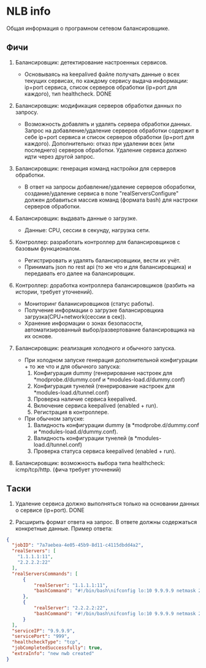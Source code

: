 # NLB info

Общая информация о програмном сетевом балансировщике.

## Фичи

1. Балансировщик: детектирование настроенных сервисов.
    + Основываясь на keepalived файле получать данные о всех текущих сервисах, по каждому сервису выдача информации: ip+port сервиса, список серверов обработки (ip+port для каждого), тип healthcheck. DONE

2. Балансировщик: модификация серверов обработки данных по запросу.
    + Возможность добавлять и удалять сервера обработки данных. Запрос на добавление/удаление серверов обработки содержит в себе ip+port сервиса и список серверов обработки (ip+port для каждого). Дополнительно: отказ при удалении всех (или последнего) серверов обработки. Удаление сервиса должно идти через другой запрос.

3. Балансировщик: генерация команд настройки для серверов обработки.
    + В ответ на запросы добавление/удаление серверов обоработки, создание/удаление сервиса в поле "realServersConfigure" должен добавиться массив команд (формата bash) для настроки серверов обработки.

4. Балансировщик: выдавать данные о загрузке.
    + Данные: CPU, сессии в секунду, нагрузка сети.

5. Контроллер: разработать контроллер для балансировщиков с базовым функционалом.
    + Регистрировать и удалять балансировщики, вести их учёт.
    + Принимать json по rest api (то же что и для балансировщика) и передавать его далее на балансировщик.

6. Контроллер: доработка контроллера балансировщиков (разбить на истории, требует уточнений).
    + Мониторинг баланисировщиков (статус работы).
    + Получение информации о загрузке балансировщкиа загрузка(CPU+network(сессии в сек)).
    + Хранение информации о зонах безопасости, автоматизированный выбор/развертование балансировщика на их основе.

7. Балансировщик: реализация холодного и обычного запуска.
    + При холодном запуске генерация дополнительной конфигурации + то же что и для обычного запуска:
        1. Конфигурация dummy (генерирование настроек для *modprobe.d/dummy.conf и *modules-load.d/dummy.conf)
        2. Конфигурация тунелей (генерирование настроек для *modules-load.d/tunnel.conf)
        3. Проверка наличие сервиса keepalived.
        4. Включение сервиса keepalived (enabled + run).
        5. Регистрация в контроллере.
    + При обычном запуске:
        1. Валидность конфигурации dummy (в *modprobe.d/dummy.conf и *modules-load.d/dummy.conf).
        2. Валидность конфигурации тунелей (в *modules-load.d/tunnel.conf)
        3. Проверка статуса сервиса keepalived (enabled + run).

8. Балансировщик: возможность выбора типа healthcheck: icmp/tcp/http. (фича требует уточнений)

## Tаски

1. Удаление сервиса должно выполняться только на основании данных о сервисе (ip+port). DONE

2. Расширить формат ответа на запрос. В ответе должны содержаться конкретные данные.
Пример ответа:

```json
{
  "jobID": "7a7aebea-4e05-45b9-8d11-c4115dbdd4a2",
  "realServers": [
    "1.1.1.1:11",
    "2.2.2.2:22"
  ],
  "realServersCommands": [
      {
          "realServer": "1.1.1.1:11",
          "bashCommand": "#!/bin/bash\nifconfig lo:10 9.9.9.9 netmask 255.255.255.255 -arp up\nifconfig tun100 up\nsysctl -w net.ipv4.conf.tun100.rp_filter=0\nsysctl -w net.ipv4.conf.all.rp_filter=0\nnet.ipv4.ip_forward = 0\niptables -t nat -A PREROUTING -i tun100 -p tcp -d 1.1.1.1 --dport 11 -j DNAT --to-destination 9.9.9.9:999"
      },
      {
          "realServer": "2.2.2.2:22",
          "bashCommand": "#!/bin/bash\nifconfig lo:10 9.9.9.9 netmask 255.255.255.255 -arp up\nifconfig tun100 up\nsysctl -w net.ipv4.conf.tun100.rp_filter=0\nsysctl -w net.ipv4.conf.all.rp_filter=0\nnet.ipv4.ip_forward = 0\niptables -t nat -A PREROUTING -i tun100 -p tcp -d 2.2.2.2 --dport 22 -j DNAT --to-destination 9.9.9.9:999"
      }
  ],
  "serviceIP": "9.9.9.9",
  "servicePort": "999",
  "healthcheckType": "tcp",
  "jobCompletedSuccessfully": true,
  "extraInfo": "new nwb created"
}
```
